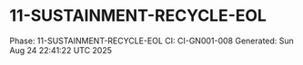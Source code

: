 # 11-SUSTAINMENT-RECYCLE-EOL
Phase: 11-SUSTAINMENT-RECYCLE-EOL
CI: CI-GN001-008
Generated: Sun Aug 24 22:41:22 UTC 2025
